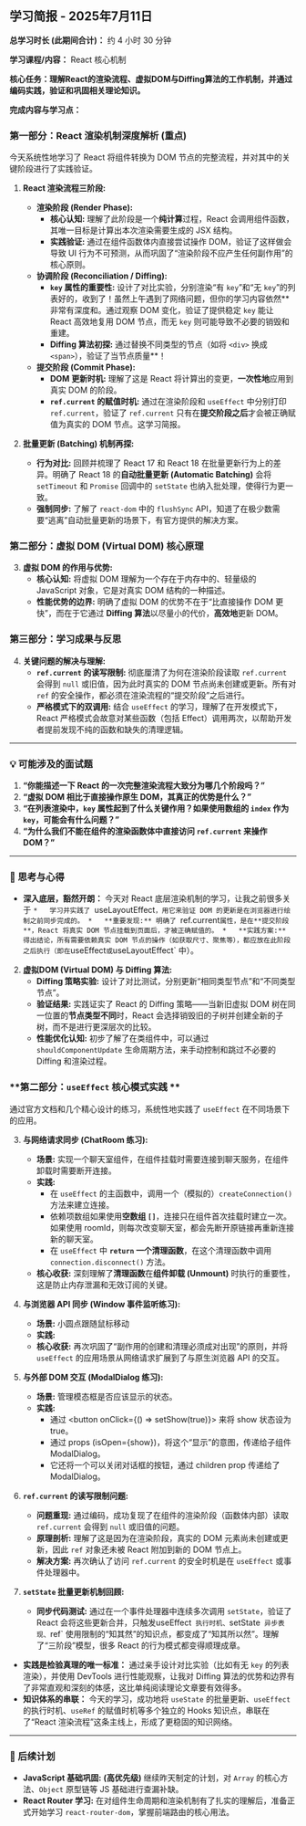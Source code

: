 ## 学习简报 - 2025年7月11日

**总学习时长 (此期间合计)：** 约 4 小时 30 分钟

**学习课程/内容：** React 核心机制

**核心任务：理解React的渲染流程、虚拟DOM与Diffing算法的工作机制，并通过编码实践，验证和巩固相关理论知识。**

**完成内容与学习点：**

### **第一部分：React 渲染机制深度解析 (重点)**

今天系统性地学习了 React 将组件转换为 DOM 节点的完整流程，并对其中的关键阶段进行了实践验证。

1.  **React 渲染流程三阶段:**
    *   **渲染阶段 (Render Phase):**
        *   **核心认知:** 理解了此阶段是一个**纯计算**过程，React 会调用组件函数，其唯一目标是计算出本次渲染需要生成的 JSX 结构。
        *   **实践验证:** 通过在组件函数体内直接尝试操作 DOM，验证了这样做会导致 UI 行为不可预测，从而巩固了“渲染阶段不应产生任何副作用”的核心原则。
    *   **协调阶段 (Reconciliation / Diffing):**
        *   **`key` 属性的重要性:** 设计了对比实验，分别渲染“有 `key`”和“无 `key`”的列表好的，收到了！虽然上午遇到了网络问题，但你的学习内容依然**非常有深度和。通过观察 DOM 变化，验证了提供稳定 `key` 能让 React 高效地复用 DOM 节点，而无 `key` 则可能导致不必要的销毁和重建。
        *   **Diffing 算法初探:** 通过替换不同类型的节点（如将 `<div>` 换成 `<span>`），验证了当节点质量**！
    *   **提交阶段 (Commit Phase):**
        *   **DOM 更新时机:** 理解了这是 React 将计算出的变更，**一次性地**应用到真实 DOM 的阶段。
        *   **`ref.current` 的赋值时机:** 通过在渲染阶段和 `useEffect` 中分别打印 `ref.current`，验证了 `ref.current` 只有在**提交阶段之后**才会被正确赋值为真实的 DOM 节点。这学习简报。

2.  **批量更新 (Batching) 机制再探:**
    *   **行为对比:** 回顾并梳理了 React 17 和 React 18 在批量更新行为上的差异。明确了 React 18 的**自动批量更新 (Automatic Batching)** 会将 `setTimeout` 和 `Promise` 回调中的 `setState` 也纳入批处理，使得行为更一致。
    *   **强制同步:** 了解了 `react-dom` 中的 `flushSync` API，知道了在极少数需要“逃离”自动批量更新的场景下，有官方提供的解决方案。

### **第二部分：虚拟 DOM (Virtual DOM) 核心原理**

3.  **虚拟 DOM 的作用与优势:**
    *   **核心认知:** 将虚拟 DOM 理解为一个存在于内存中的、轻量级的 JavaScript 对象，它是对真实 DOM 结构的一种描述。
    *   **性能优势的边界:** 明确了虚拟 DOM 的优势不在于“比直接操作 DOM 更快”，而在于它通过 **Diffing 算法**以尽量小的代价，**高效地**更新 DOM。

### **第三部分：学习成果与反思**

4.  **关键问题的解决与理解:**
    *   **`ref.current` 的读写限制:** 彻底厘清了为何在渲染阶段读取 `ref.current` 会得到 `null` 或旧值，因为此时真实的 DOM 节点尚未创建或更新。所有对 `ref` 的安全操作，都必须在渲染流程的“提交阶段”之后进行。
    *   **严格模式下的双调用:** 结合 `useEffect` 的学习，理解了在开发模式下，React 严格模式会故意对某些函数（包括 Effect）调用两次，以帮助开发者提前发现不纯的函数和缺失的清理逻辑。

---
### 💡 可能涉及的面试题

1.  **“你能描述一下 React 的一次完整渲染流程大致分为哪几个阶段吗？”**
2.  **“虚拟 DOM 相比于直接操作原生 DOM，其真正的优势是什么？”**
3.  **“在列表渲染中，`key` 属性起到了什么关键作用？如果使用数组的 `index` 作为 `key`，可能会有什么问题？”**
4.  **“为什么我们不能在组件的渲染函数体中直接访问 `ref.current` 来操作 DOM？”**

---
### 🤔 思考与心得

*   **深入底层，豁然开朗：** 今天对 React 底层渲染机制的学习，让我之前很多关于 `*   学习并实践了 `useLayoutEffect`，用它来验证 DOM 的更新是在浏览器进行绘制之前同步完成的。
        *   **重要发现:** 明确了 `ref.current` 属性，是在**提交阶段**，React 将真实 DOM 节点挂载到页面后，才被正确赋值的。
        *   **实践方案:** 得出结论，所有需要依赖真实 DOM 节点的操作（如获取尺寸、聚焦等），都应放在此阶段之后执行（即在 `useEffect` 或 `useLayoutEffect` 中）。

2.  **虚拟DOM (Virtual DOM) 与 Diffing 算法:**
    *   **Diffing 策略实验:** 设计了对比测试，分别更新“相同类型节点”和“不同类型节点”。
    *   **验证结果:** 实践证实了 React 的 Diffing 策略——当新旧虚拟 DOM 树在同一位置的**节点类型不同**时，React 会选择销毁旧的子树并创建全新的子树，而不是进行更深层次的比较。
    *   **性能优化认知:** 初步了解了在类组件中，可以通过 `shouldComponentUpdate` 生命周期方法，来手动控制和跳过不必要的 Diffing 和渲染过程。

### **第二部分：`useEffect` 核心模式实践 **

通过官方文档和几个精心设计的练习，系统性地实践了 `useEffect` 在不同场景下的应用。

3.  **与网络请求同步 (ChatRoom 练习):**
    *   **场景:** 实现一个聊天室组件，在组件挂载时需要连接到聊天服务，在组件卸载时需要断开连接。
    *   **实践:**
        *   在 `useEffect` 的主函数中，调用一个（模拟的）`createConnection()` 方法来建立连接。
        *   依赖项数组如果使用**空数组 `[]`**，连接只在组件首次挂载时建立一次。如果使用 roomId，则每次改变聊天室，都会先断开原链接再重新连接新的聊天室。
        *   在 `useEffect` 中 **`return` 一个清理函数**，在这个清理函数中调用 `connection.disconnect()` 方法。
    *   **核心收获:** 深刻理解了**清理函数**在**组件卸载 (Unmount)** 时执行的重要性，这是防止内存泄漏和无效订阅的关键。

4.  **与浏览器 API 同步 (Window 事件监听练习):**
    *   **场景:** 小圆点跟随鼠标移动
    *   **实践:**
    *   **核心收获:** 再次巩固了“副作用的创建和清理必须成对出现”的原则，并将 `useEffect` 的应用场景从网络请求扩展到了与原生浏览器 API 的交互。

5.  **与外部 DOM 交互 (ModalDialog 练习):**
    *   **场景:** 管理模态框是否应该显示的状态。
    *   **实践:**
        *   通过 <button onClick={() => setShow(true)}> 来将 show 状态设为 true。
        *   通过 props (isOpen={show})，将这个“显示”的意图，传递给子组件 ModalDialog。
        *   它还将一个可以关闭对话框的按钮，通过 children prop 传递给了 ModalDialog。

3.  **`ref.current` 的读写限制问题:**
    *   **问题重现:** 通过编码，成功复现了在组件的渲染阶段（函数体内部）读取 `ref.current` 会得到 `null` 或旧值的问题。
    *   **原理剖析:** 理解了这是因为在渲染阶段，真实的 DOM 元素尚未创建或更新，因此 `ref` 对象还未被 React 附加到新的 DOM 节点上。
    *   **解决方案:** 再次确认了访问 `ref.current` 的安全时机是在 `useEffect` 或事件处理器中。

4.  **`setState` 批量更新机制回顾:**
    *   **同步代码测试:** 通过在一个事件处理器中连续多次调用 `setState`，验证了 React 会将这些更新合并，只触发useEffect` 执行时机、`setState` 异步表现、`ref` 使用限制的“知其然”的知识点，都变成了“知其所以然”。理解了“三阶段”模型，很多 React 的行为模式都变得顺理成章。
*   **实践是检验真理的唯一标准：** 通过亲手设计对比实验（比如有无 `key` 的列表渲染），并使用 DevTools 进行性能观察，让我对 Diffing 算法的优势和边界有了非常直观和深刻的体感，这比单纯阅读理论文章要有效得多。
*   **知识体系的串联：** 今天的学习，成功地将 `useState` 的批量更新、`useEffect` 的执行时机、`useRef` 的赋值时机等多个独立的 Hooks 知识点，串联在了“React 渲染流程”这条主线上，形成了更稳固的知识网络。

---
### 🚀 后续计划

*   **JavaScript 基础巩固:** **(高优先级)** 继续昨天制定的计划，对 `Array` 的核心方法、`Object` 原型链等 JS 基础进行查漏补缺。
*   **React Router 学习:** 在对组件生命周期和渲染机制有了扎实的理解后，准备正式开始学习 `react-router-dom`，掌握前端路由的核心用法。